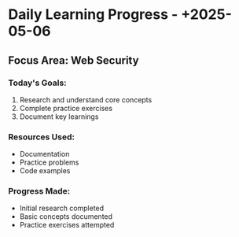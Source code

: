 # Daily Learning Progress - +2025-05-06 

## Focus Area: Web Security

### Today's Goals:
1. Research and understand core concepts
2. Complete practice exercises
3. Document key learnings

### Resources Used:
- Documentation
- Practice problems
- Code examples

### Progress Made:
- Initial research completed
- Basic concepts documented
- Practice exercises attempted

